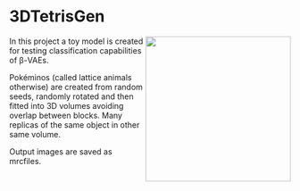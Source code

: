 # 3DTetrisGen
<img align="right" height="260" src="https://drive.google.com/uc?export=view&id=1Bl-VZjKLBglyStexHXucXALCdp5BxAhi">

In this project a toy model is created for testing classification capabilities of β-VAEs.

Pokéminos (called lattice animals otherwise) are created from random seeds, randomly rotated and then fitted into 
3D volumes avoiding overlap between blocks. Many replicas of the same object in other same volume.

Output images are saved as mrcfiles.